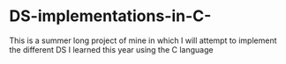 # DS-implementations-in-C-
This is a summer long project of mine in which I will attempt to implement the different DS I learned this year using the C language
